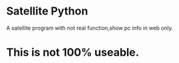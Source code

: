 # Satellite Python
A satellite program with not real function,show pc info in web only.
# This is not 100% useable.
